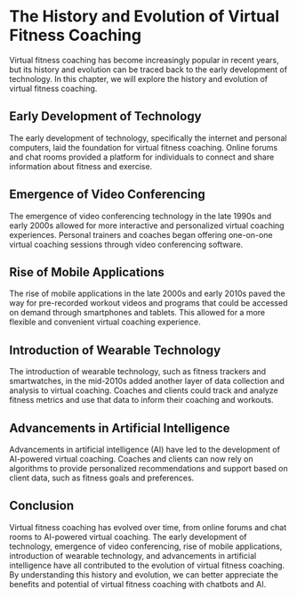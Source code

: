 The History and Evolution of Virtual Fitness Coaching
========================================================================================================

Virtual fitness coaching has become increasingly popular in recent years, but its history and evolution can be traced back to the early development of technology. In this chapter, we will explore the history and evolution of virtual fitness coaching.

Early Development of Technology
-------------------------------

The early development of technology, specifically the internet and personal computers, laid the foundation for virtual fitness coaching. Online forums and chat rooms provided a platform for individuals to connect and share information about fitness and exercise.

Emergence of Video Conferencing
-------------------------------

The emergence of video conferencing technology in the late 1990s and early 2000s allowed for more interactive and personalized virtual coaching experiences. Personal trainers and coaches began offering one-on-one virtual coaching sessions through video conferencing software.

Rise of Mobile Applications
---------------------------

The rise of mobile applications in the late 2000s and early 2010s paved the way for pre-recorded workout videos and programs that could be accessed on demand through smartphones and tablets. This allowed for a more flexible and convenient virtual coaching experience.

Introduction of Wearable Technology
-----------------------------------

The introduction of wearable technology, such as fitness trackers and smartwatches, in the mid-2010s added another layer of data collection and analysis to virtual coaching. Coaches and clients could track and analyze fitness metrics and use that data to inform their coaching and workouts.

Advancements in Artificial Intelligence
---------------------------------------

Advancements in artificial intelligence (AI) have led to the development of AI-powered virtual coaching. Coaches and clients can now rely on algorithms to provide personalized recommendations and support based on client data, such as fitness goals and preferences.

Conclusion
----------

Virtual fitness coaching has evolved over time, from online forums and chat rooms to AI-powered virtual coaching. The early development of technology, emergence of video conferencing, rise of mobile applications, introduction of wearable technology, and advancements in artificial intelligence have all contributed to the evolution of virtual fitness coaching. By understanding this history and evolution, we can better appreciate the benefits and potential of virtual fitness coaching with chatbots and AI.

